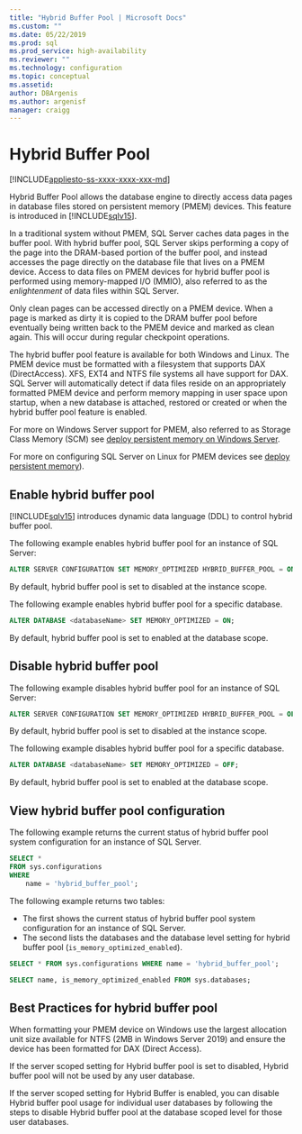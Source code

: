 ```yaml
---
title: "Hybrid Buffer Pool | Microsoft Docs"
ms.custom: ""
ms.date: 05/22/2019
ms.prod: sql
ms.prod_service: high-availability
ms.reviewer: ""
ms.technology: configuration
ms.topic: conceptual
ms.assetid: 
author: DBArgenis
ms.author: argenisf
manager: craigg
---
```

# Hybrid Buffer Pool
[!INCLUDE[appliesto-ss-xxxx-xxxx-xxx-md](../../includes/appliesto-ss-xxxx-xxxx-xxx-md.md)]

Hybrid Buffer Pool allows the database engine to directly access data pages in database files stored on persistent memory (PMEM) devices. This feature is introduced in [!INCLUDE[sqlv15](../../includes/sssqlv15-md.md)].

In a traditional system without PMEM, SQL Server caches data pages in the buffer pool. With hybrid buffer pool, SQL Server skips performing a copy of the page into the DRAM-based portion of the buffer pool, and instead accesses the page directly on the database file that lives on a PMEM device. Access to data files on PMEM devices for hybrid buffer pool is performed using memory-mapped I/O (MMIO), also referred to as the *enlightenment* of data files within SQL Server.

Only clean pages can be accessed directly on a PMEM device. When a page is marked as dirty it is copied to the DRAM buffer pool before eventually being written back to the PMEM device and marked as clean again. This will occur during regular checkpoint operations.

The hybrid buffer pool feature is available for both Windows and Linux. The PMEM device must be formatted with a filesystem that supports DAX (DirectAccess). XFS, EXT4 and NTFS file systems all have support for DAX. SQL Server will automatically detect if data files reside on an appropriately formatted PMEM device and perform memory mapping in user space upon startup, when a new database is attached, restored or created or when the hybrid buffer pool feature is enabled.

For more on Windows Server support for PMEM, also referred to as Storage Class Memory (SCM) see [deploy persistent memory on Windows Server](/windows-server/storage/storage-spaces/deploy-pmem/).

For more on configuring SQL Server on Linux for PMEM devices see [deploy persistent memory](../../linux/sql-server-linux-configure-pmem.md)).

## Enable hybrid buffer pool

[!INCLUDE[sqlv15](../../includes/sssqlv15-md.md)] introduces dynamic data language (DDL) to control hybrid buffer pool.

The following example enables hybrid buffer pool for an instance of SQL Server:

```sql
ALTER SERVER CONFIGURATION SET MEMORY_OPTIMIZED HYBRID_BUFFER_POOL = ON;
```

By default, hybrid buffer pool is set to disabled at the instance scope.

The following example enables hybrid buffer pool for a specific database.

```sql
ALTER DATABASE <databaseName> SET MEMORY_OPTIMIZED = ON;
```

By default, hybrid buffer pool is set to enabled at the database scope.

## Disable hybrid buffer pool

The following example disables hybrid buffer pool for an instance of SQL Server:

```sql
ALTER SERVER CONFIGURATION SET MEMORY_OPTIMIZED HYBRID_BUFFER_POOL = OFF;
```

By default, hybrid buffer pool is set to disabled at the instance scope.

The following example disables hybrid buffer pool for a specific database.

```sql
ALTER DATABASE <databaseName> SET MEMORY_OPTIMIZED = OFF;
```

By default, hybrid buffer pool is set to enabled at the database scope.

## View hybrid buffer pool configuration

The following example returns the current status of hybrid buffer pool system configuration for an instance of SQL Server.

```sql
SELECT *
FROM sys.configurations
WHERE
    name = 'hybrid_buffer_pool';
```

The following example returns two tables:

- The first shows the current status of hybrid buffer pool system configuration for an instance of SQL Server.
- The second lists the databases and the database level setting for hybrid buffer pool (`is_memory_optimized_enabled`).

```sql
SELECT * FROM sys.configurations WHERE name = 'hybrid_buffer_pool';

SELECT name, is_memory_optimized_enabled FROM sys.databases;
```

## Best Practices for hybrid buffer pool

When formatting your PMEM device on Windows use the largest allocation unit size available for NTFS (2MB in Windows Server 2019) and ensure the device has been formatted for DAX (Direct Access).

If the server scoped setting for Hybrid buffer pool is set to disabled, Hybrid buffer pool will not be used by any user database.

If the server scoped setting for Hybrid Buffer is enabled, you can disable Hybrid buffer pool usage for individual user databases by following the steps to disable Hybrid buffer pool at the database scoped level for those user databases.
